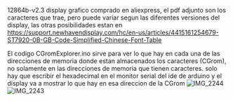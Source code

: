 12864b-v2.3 
display grafico comprado en aliexpress, el pdf adjunto son los caracteres que trae, pero puede variar segun las diferentes versiones del display, las otras posibilidades estan en 
https://support.newhavendisplay.com/hc/en-us/articles/4415161254679-ST7920-0B-GB-Code-Simplified-Chinese-Font-Table


El codigo CGromExplorer.ino sirve para ver lo que hay en cada una de las direcciones de memoria donde estan almacenados los caracteres (CGrom), no solamente en las direcciones de memoria que tienen caracteres. solo hay que escribir el hexadecimal en el monitor serial del ide de arduino y el display va a mostrar lo que hay en esa direccion de la CGrom
![IMG_2244](https://github.com/user-attachments/assets/e999ce01-b54a-405b-b89b-c0581b17c29e)
![IMG_2243](https://github.com/user-attachments/assets/18ca0913-dd30-48e0-ba26-9a6baa715b94)
